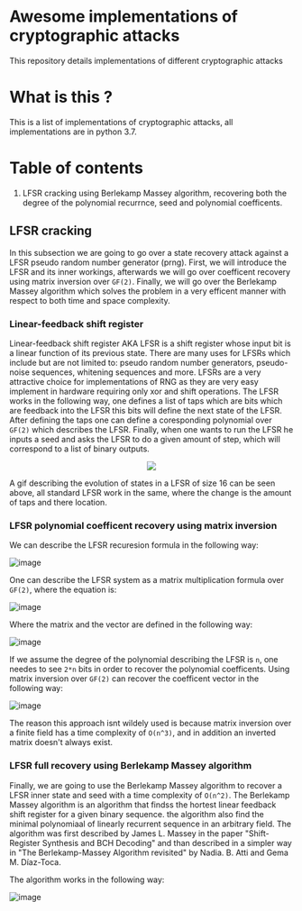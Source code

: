 # Awesome implementations of cryptographic attacks
This repository details implementations of different cryptographic attacks

# What is this ?

This is a list of implementations of cryptographic attacks, all implementations are in python 3.7.

# Table of contents

1. LFSR cracking using Berlekamp Massey algorithm, recovering both the degree of the polynomial recurrnce, seed and polynomial coefficents.

## LFSR cracking

In this subsection we are going to go over a state recovery attack against a LFSR pseudo random number generator (prng). First, we will introduce the LFSR and its inner workings, afterwards we will go over coefficent recovery using matrix inversion over `GF(2)`. Finally, we will go over the Berlekamp Massey algorithm which solves the problem in a very efficent manner with respect to both time and space complexity.

### Linear-feedback shift register

Linear-feedback shift register AKA LFSR is a shift register whose input bit is a linear function of its previous state. There are many uses for LFSRs which include but are not limited to: pseudo random number generators, pseudo-noise sequences, whitening sequences and more. LFSRs are a very attractive choice for implementations of RNG as they are very easy implement in hardware requiring only xor and shift operations.
The LFSR works in the following way, one defines a list of taps which are bits which are feedback into the LFSR this bits will define the next state of the LFSR. After defining the taps one can define a coresponding polynomial over `GF(2)` which describes the LFSR. Finally, when one wants to run the LFSR he inputs a seed and asks the LFSR to do a given amount of step, which will correspond to a list of binary outputs.

<figure>
<p align="center">
  <img src="https://upload.wikimedia.org/wikipedia/commons/9/99/Lfsr.gif" />
</p>
</figure>

A gif describing the evolution of states in a LFSR of size 16 can be seen above, all standard LFSR work in the same, where the change is the amount of taps and there location.

### LFSR polynomial coefficent recovery using matrix inversion

We can describe the LFSR recuresion formula in the following way:

![image](https://user-images.githubusercontent.com/60748408/141657818-b3b6c39f-d211-4d69-a0ab-b68acf312f53.png)

One can describe the LFSR system as a matrix multiplication formula over `GF(2)`, where the equation is:

![image](https://user-images.githubusercontent.com/60748408/141657879-6842e7c0-86bf-4084-b694-3769ddba6ac2.png)

Where the matrix and the vector are defined in the following way:

![image](https://user-images.githubusercontent.com/60748408/141657915-6bc3018a-2de1-42f7-b2f6-9112218093ac.png)

If we assume the degree of the polynomial describing the LFSR is `n`, one needes to see `2*n` bits in order to recover the polynomial coefficents. Using matrix inversion over `GF(2)` can recover the coefficent vector in the following way:

![image](https://user-images.githubusercontent.com/60748408/141657993-c93ad4a2-a67e-4643-9b7e-8eae60bc082b.png)

The reason this approach isnt wildely used is because matrix inversion over a finite field has a time complexity of `O(n^3)`, and in addition an inverted matrix doesn't always exist. 

### LFSR full recovery using Berlekamp Massey algorithm

Finally, we are going to use the Berlekamp Massey algorithm to recover a LFSR inner state and seed with a time complexity of `O(n^2)`. The Berlekamp Massey algorithm is an algorithm that findss the hortest linear feedback shift register for a given binary sequence. the algorithm also find the minimal polynomiaal of linearly recurrent sequence in an arbitrary field. The algorithm was first described by James L. Massey in the paper "Shift-Register Synthesis and BCH Decoding" and than described in a simpler way in "The Berlekamp-Massey Algorithm revisited" by Nadia. B. Atti and Gema M. Díaz-Toca.

The algorithm works in the following way:

![image](https://user-images.githubusercontent.com/60748408/141658295-8b37a448-5451-4d1d-ac08-85a67d27e0ff.png)



